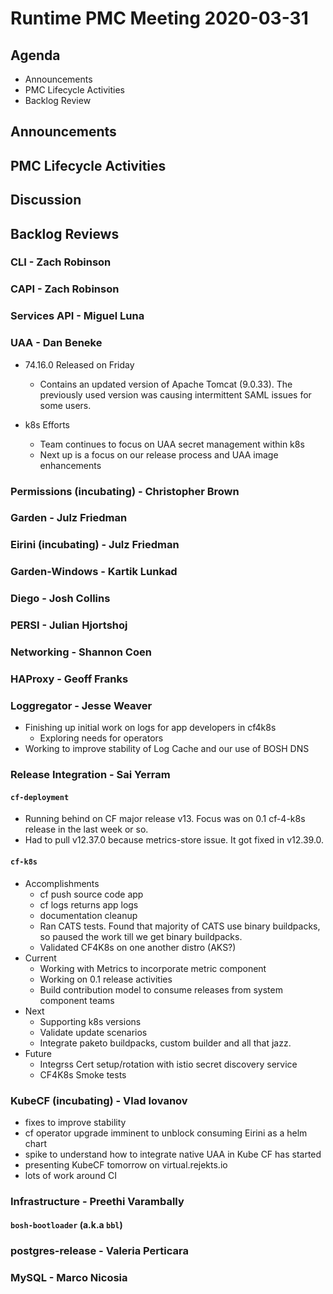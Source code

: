 # Runtime PMC Meeting 2020-03-31

## Agenda

* Announcements
* PMC Lifecycle Activities
* Backlog Review


## Announcements


## PMC Lifecycle Activities


## Discussion


## Backlog Reviews

### CLI - Zach Robinson


### CAPI - Zach Robinson


### Services API - Miguel Luna


### UAA - Dan Beneke
* 74.16.0 Released on Friday
    - Contains an updated version of Apache Tomcat (9.0.33).  The previously used version was causing intermittent SAML issues for some users.

* k8s Efforts
    - Team continues to focus on UAA secret management within k8s
	- Next up is a focus on our release process and UAA image enhancements

### Permissions (incubating) - Christopher Brown


### Garden - Julz Friedman


### Eirini (incubating) - Julz Friedman


### Garden-Windows - Kartik Lunkad


### Diego - Josh Collins


### PERSI - Julian Hjortshoj


### Networking - Shannon Coen


### HAProxy - Geoff Franks


### Loggregator - Jesse Weaver
- Finishing up initial work on logs for app developers in cf4k8s
  - Exploring needs for operators
- Working to improve stability of Log Cache and our use of BOSH DNS

### Release Integration - Sai Yerram

#### `cf-deployment`
- Running behind on CF major release v13. Focus was on 0.1 cf-4-k8s release in the last week or so.
- Had to pull v12.37.0 because metrics-store issue. It got fixed in v12.39.0.

#### `cf-k8s`
- Accomplishments
  - cf push source code app
  - cf logs returns app logs
  - documentation cleanup
  - Ran CATS tests. Found that majority of CATS use binary buildpacks, so paused the work till we get binary buildpacks.
  - Validated CF4K8s on one another distro (AKS?)
- Current
  - Working with Metrics to incorporate metric component
  - Working on 0.1 release activities
  - Build contribution model to consume releases from system component teams
- Next
  - Supporting k8s versions
  - Validate update scenarios
  - Integrate paketo buildpacks, custom builder and all that jazz.
- Future
  - Integrss Cert setup/rotation with istio secret discovery service
  - CF4K8s Smoke tests


### KubeCF (incubating) - Vlad Iovanov

- fixes to improve stability
- cf operator upgrade imminent to unblock consuming Eirini as a helm chart
- spike to understand how to integrate native UAA in Kube CF has started
- presenting KubeCF tomorrow on virtual.rejekts.io
- lots of work around CI

### Infrastructure - Preethi Varambally

#### `bosh-bootloader` (a.k.a `bbl`)


### postgres-release - Valeria Perticara


### MySQL - Marco Nicosia
